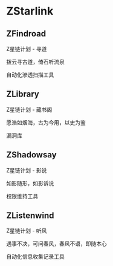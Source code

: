 # ZStarlink

## ZFindroad
Z星链计划 - 寻道

拨云寻古道，倚石听流泉

自动化渗透扫描工具

## ZLibrary
Z星链计划 - 藏书阁

愿浩如烟海，古为今用，以史为鉴

漏洞库

## ZShadowsay
Z星链计划 - 影说

如影随形，如影诉说

权限维持工具

## ZListenwind
Z星链计划 - 听风

遇事不决，可问春风，春风不语，即随本心

自动化信息收集记录工具
